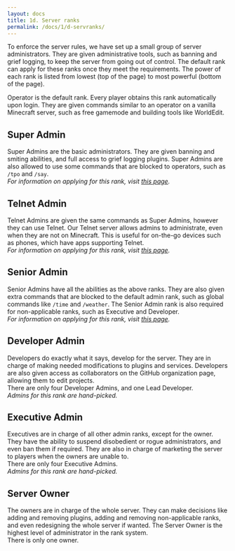 ```yaml
---
layout: docs
title: 1d. Server ranks
permalink: /docs/1/d-servranks/
---
```

To enforce the server rules, we have set up a small group of server administrators.
They are given administrative tools, such as banning and grief logging, to keep the server from going out of control.
The default rank can apply for these ranks once they meet the requirements.
The power of each rank is listed from lowest (top of the page) to most powerful (bottom of the page).

Operator is the default rank.
Every player obtains this rank automatically upon login.
They are given commands similar to an operator on a vanilla Minecraft server, such as free gamemode and building tools like WorldEdit.

## Super Admin
Super Admins are the basic administrators.
They are given banning and smiting abilities, and full access to grief logging plugins.
Super Admins are also allowed to use some commands that are blocked to operators, such as `/tpo` and `/say`.
<br>
_For information on applying for this rank, visit [this page](https://github.com/ShadowGA/shadowga.github.io/wiki/Applying-for-Super-Admin)._

## Telnet Admin
Telnet Admins are given the same commands as Super Admins, however they can use Telnet.
Our Telnet server allows admins to administrate, even when they are not on Minecraft.
This is useful for on-the-go devices such as phones, which have apps supporting Telnet.
<br>
_For information on applying for this rank, visit [this page](https://github.com/ShadowGA/shadowga.github.io/wiki/Applying-for-Telnet-Admin)._

## Senior Admin
Senior Admins have all the abilities as the above ranks.
They are also given extra commands that are blocked to the default admin rank, such as global commands like `/time` and `/weather`.
The Senior Admin rank is also required for non-applicable ranks, such as Executive and Developer.
<br>
_For information on applying for this rank, visit [this page](https://github.com/ShadowGA/shadowga.github.io/wiki/Applying-for-Senior-Admin)._

## Developer Admin
Developers do exactly what it says, develop for the server.
They are in charge of making needed modifications to plugins and services.
Developers are also given access as collaborators on the GitHub organization page, allowing them to edit projects.
<br>
There are only four Developer Admins, and one Lead Developer.
<br>
_Admins for this rank are hand-picked._

## Executive Admin
Executives are in charge of all other admin ranks, except for the owner.
They have the ability to suspend disobedient or rogue administrators, and even ban them if required.
They are also in charge of marketing the server to players when the owners are unable to.
<br>
There are only four Executive Admins.
<br>
_Admins for this rank are hand-picked._

## Server Owner
The owners are in charge of the whole server.
They can make decisions like adding and removing plugins, adding and removing non-applicable ranks, and even redesigning the whole server if wanted.
The Server Owner is the highest level of administrator in the rank system.
<br>
There is only one owner.
<br>
